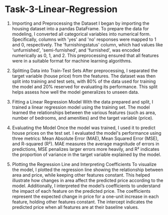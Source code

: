 # Task-3-Linear-Regression

1. Importing and Preprocessing the Dataset
I began by importing the housing dataset into a pandas DataFrame. To prepare the data for modeling, I converted all categorical variables into numerical form. Specifically, columns with 'yes' and 'no' responses were mapped to 1 and 0, respectively. The 'furnishingstatus' column, which had values like 'unfurnished', 'semi-furnished', and 'furnished', was encoded numerically as 0, 1, and 2. This preprocessing ensured that all features were in a suitable format for machine learning algorithms.

2. Splitting Data into Train-Test Sets
After preprocessing, I separated the target variable (house price) from the features. The dataset was then split into training and test sets, with 80% of the data used for training the model and 20% reserved for evaluating its performance. This split helps assess how well the model generalizes to unseen data.

3. Fitting a Linear Regression Model
With the data prepared and split, I trained a linear regression model using the training set. The model learned the relationships between the various features (such as area, number of bedrooms, and amenities) and the target variable (price).

4. Evaluating the Model
Once the model was trained, I used it to predict house prices on the test set. I evaluated the model's performance using three metrics: Mean Absolute Error (MAE), Mean Squared Error (MSE), and R-squared (R²). MAE measures the average magnitude of errors in predictions, MSE penalizes larger errors more heavily, and R² indicates the proportion of variance in the target variable explained by the model.

5. Plotting the Regression Line and Interpreting Coefficients
To visualize the model, I plotted the regression line showing the relationship between area and price, while keeping other features constant. This helped illustrate how changes in area affect the predicted price according to the model. Additionally, I interpreted the model’s coefficients to understand the impact of each feature on the predicted price. The coefficients represent the expected change in price for a one-unit increase in each feature, holding other features constant. The intercept indicates the predicted price when all features are at their baseline values.